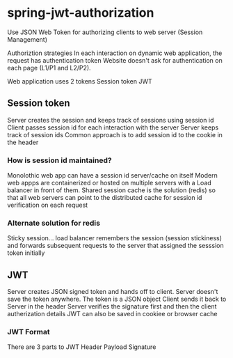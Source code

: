 # spring-jwt-authorization
Use JSON Web Token for authorizing clients to web server (Session Management)

Authoriztion strategies
In each interaction on dynamic web application, the request has authentication token
Website doesn't ask for authentication on each page (L1/P1 and L2/P2). 

Web application uses 2 tokens
Session token
JWT

## Session token

Server creates the session and keeps track of sessions using session id
Client passes session id for each interaction with the server
Server keeps track of session ids
Common approach is to add session id to the cookie in the header

### How is session id maintained?

Monolothic web app can have a session id server/cache on itself
Modern web appps are containerized or hosted on multiple servers with a Load balancer in front of them. Shared session cache is the solution (redis) so that all web servers can point to the distributed cache for session id verification on each request

### Alternate solution for redis

Sticky session... load balancer remembers the session (session stickiness) and forwards subsequent requests to the server that assigned the sesssion token initially

## JWT

Server creates JSON signed token and hands off to client. Server doesn't save the token anywhere. The token is a JSON object
Client sends it back to Server in the header
Server verifies the signature first and then the client autherization details
JWT can also be saved in cookiee or browser cache

### JWT Format

There are 3 parts to JWT
Header Payload Signature

